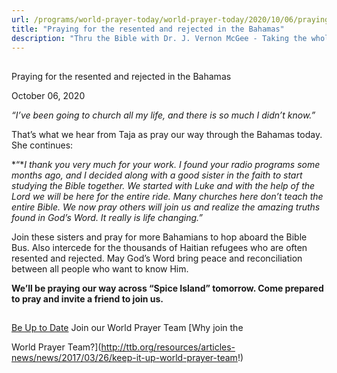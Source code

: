 ```yaml
---
url: /programs/world-prayer-today/world-prayer-today/2020/10/06/praying-for-the-resented-and-rejected-in-the-bahamas
title: "Praying for the resented and rejected in the Bahamas"
description: "Thru the Bible with Dr. J. Vernon McGee - Taking the whole Word to the whole world"
---
```







## 
 Praying for the resented and rejected in the Bahamas


October 06, 2020




*“I’ve been going to church all my life, and there is so much I didn’t know.”* 

 That’s what we hear from Taja as pray our way through the Bahamas today. She continues: 

 *“**I thank you very much for your work. I found your radio programs some months ago, and I decided along with a good sister in the faith to start studying the Bible together. We started with Luke and with the help of the Lord we will be here for the entire ride. Many churches here don’t teach the entire Bible. We now pray others will join us and realize the amazing truths found in God’s Word. It really is life changing.”* 

 Join these sisters and pray for more Bahamians to hop aboard the Bible Bus. Also intercede for the thousands of Haitian refugees who are often resented and rejected. May God’s Word bring peace and reconciliation between all people who want to know Him. 

 **We’ll be praying our way across “Spice Island” tomorrow. Come prepared to pray and invite a friend to join us.**







## 




[Be Up to Date](http://feeds.feedburner.com/WorldPrayerToday "World Prayer Today RSS Feed")
Join our World Prayer Team
[Why join the  

World Prayer Team?](http://ttb.org/resources/articles-news/news/2017/03/26/keep-it-up-world-prayer-team!)




